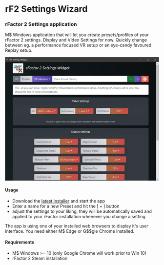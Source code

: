 # rF2 Settings Wizard
### rFactor 2 Settings application

M$ Windows application that will let you create presets/profiles of your rFactor 2 settings.
Display and Video Settings for now. Quickly change between eg. a performance focused VR setup or
an eye-candy favoured Replay setup.

<p align="center">
    <img src="vue/src/assets/screen.webp" alt="Screenshot" width="600">
</p>

#### Usage
- Download the <a href="/releases">latest installer</a> and start the app
- Enter a name for a new Preset and hit the [ + ] button
- adjust the settings to your liking, they will be automatically saved and applied to your rFactor installation whenever
you change a setting
    
The app is using one of your installed web browsers to display it's user interface. You need either M$ Edge or 
G$$gle Chrome installed.

#### Requirements
 - M$ Windows >= 10 (only Google Chrome will work prior to Win 10)
 - rFactor 2 Steam installation
 
